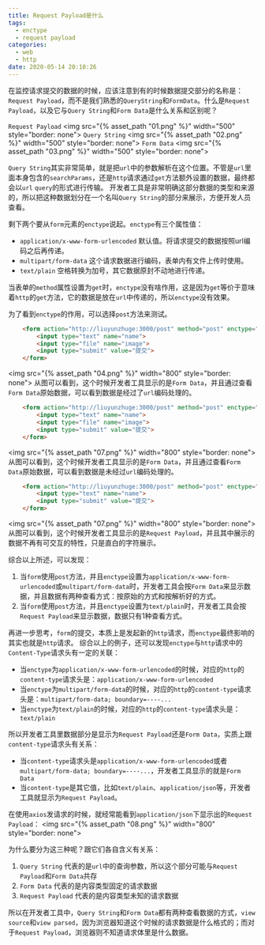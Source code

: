 ```yaml
---
title: Request Payload是什么
tags:
  - enctype
  - request payload
categories:
  - web
  - http
date: 2020-05-14 20:10:26
---
```



在监控请求提交的数据的时候，应该注意到有的时候数据提交部分的名称是：`Request Payload`，而不是我们熟悉的`QueryString`和`FormData`。什么是`Request Payload`，以及它与`Query String`和`Form Data`是什么关系和区别呢？

<!-- more -->
`Request Payload`
<img src="{% asset_path "01.png" %}" width="500" style="border: none">
`Query String`
<img src="{% asset_path "02.png" %}" width="500" style="border: none">
`Form Data`
<img src="{% asset_path "03.png" %}" width="500" style="border: none">

`Query String`其实非常简单，就是把`url`中的参数解析在这个位置。不管是`url`里面本身包含的`searchParams`，还是`http`请求通过`get`方法额外设置的数据，最终都会以`url` `query`的形式进行传输。 开发者工具是非常明确这部分数据的类型和来源的，所以把这种数据划分在一个名叫`Query String`的部分来展示，方便开发人员查看。

剩下两个要从`form`元素的`enctype`说起。`enctype`有三个属性值：
* `application/x-www-form-urlencoded` 默认值。将请求提交的数据按照url编码之后再传递。
* `multipart/form-data` 这个请求数据进行编码，表单内有文件上传时使用。
* `text/plain` 空格转换为加号，其它数据原封不动地进行传递。

当表单的`method`属性设置为`get`时，`enctype`没有啥作用，这是因为`get`等价于意味着`http`的`get`方法，它的数据是放在`url`中传递的，所以`enctype`没有效果。

为了看到`enctype`的作用，可以选择`post`方法来测试。

```html 测试1 post + application/x-www-form-urlencoded
    <form action="http://liuyunzhuge:3000/post" method="post" enctype="application/x-www-form-urlencoded">
        <input type="text" name="name">
        <input type="file" name="image">
        <input type="submit" value="提交">
    </form>
```
<img src="{% asset_path "04.png" %}" width="800" style="border: none">
从图可以看到，这个时候开发者工具显示的是`Form Data`，并且通过查看`Form Data`原始数据，可以看到数据是经过了`url`编码处理的。

```html 测试2 post + multipart/form-data
    <form action="http://liuyunzhuge:3000/post" method="post" enctype="multipart/form-data">
        <input type="text" name="name">
        <input type="file" name="image">
        <input type="submit" value="提交">
    </form>
```
<img src="{% asset_path "07.png" %}" width="800" style="border: none">
从图可以看到，这个时候开发者工具显示的是`Form Data`，并且通过查看`Form Data`原始数据，可以看到数据是未经过`url`编码处理的。


```html 测试3 post + text/plain
    <form action="http://liuyunzhuge:3000/post" method="post" enctype="text/plain">
        <input type="text" name="name">
        <input type="submit" value="提交">
    </form>
```
<img src="{% asset_path "07.png" %}" width="800" style="border: none">
从图可以看到，这个时候开发者工具显示的是`Request Payload`，并且其中展示的数据不再有可交互的特性，只是直白的字符展示。

综合以上所述，可以发现：
1. 当`form`使用`post`方法，并且`enctype`设置为`application/x-www-form-urlencoded`或`multipart/form-data`时，开发者工具会按`Form Data`来显示数据，并且数据有两种查看方式：按原始的方式和按解析好的方式。
2. 当`form`使用`post`方法，并且`enctype`设置为`text/plain`时，开发者工具会按`Request Payload`来显示数据，数据只有1种查看方式。

再进一步思考，`form`的提交，本质上是发起新的`http`请求，而`enctype`最终影响的其实也就是`http`请求。  综合以上的例子，还可以发现`enctype`与`http`请求中的`Content-Type`请求头有一定的关联：
* 当`enctype`为`application/x-www-form-urlencoded`的时候，对应的`http`的`content-type`请求头是：`application/x-www-form-urlencoded`
* 当`enctype`为`multipart/form-data`的时候，对应的`http`的`content-type`请求头是：`multipart/form-data; boundary=----...`
* 当`enctype`为`text/plain`的时候，对应的`http`的`content-type`请求头是：`text/plain`

所以开发者工具里数据部分是显示为`Request Payload`还是`Form Data`，实质上跟`content-type`请求头有关系：
* 当`content-type`请求头是`application/x-www-form-urlencoded`或者`multipart/form-data; boundary=----...`，开发者工具显示的就是`Form Data`
* 当`content-type`是其它值，比如`text/plain`、`application/json`等，开发者工具就显示为`Request Payload`。

在使用`axios`发请求的时候，就经常能看到`application/json`下显示出的`Request Payload`：
<img src="{% asset_path "08.png" %}" width="800" style="border: none">

为什么要分为这三种呢？跟它们各自含义有关系：
1. `Query String` 代表的是`url`中的查询参数，所以这个部分可能与`Request Payload`和`Form Data`共存
2. `Form Data` 代表的是内容类型固定的请求数据
3. `Request Payload` 代表的是内容类型未知的请求数据

所以在开发者工具中，`Query String`和`Form Data`都有两种查看数据的方式，`view source`和`view parsed`，因为浏览器知道这个时候的请求数据是什么格式的；而对于`Request Payload`，浏览器则不知道请求体里是什么数据。
